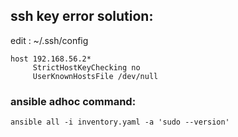 ## ssh key error solution:
edit : ~/.ssh/config 
```
host 192.168.56.2*
     StrictHostKeyChecking no
     UserKnownHostsFile /dev/null
```

### ansible adhoc command:
```
ansible all -i inventory.yaml -a 'sudo --version'
```

